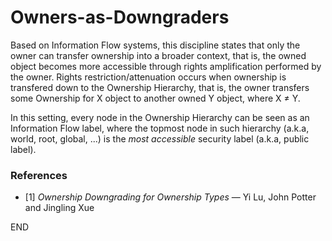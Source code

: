# Owners-as-Downgraders

Based on Information Flow systems, this discipline states that only the owner 
can transfer ownership into a broader context, that is, the owned object
becomes more accessible through rights amplification performed by the owner.
Rights restriction/attenuation occurs when ownership is transfered down to the
Ownership Hierarchy, that is, the owner transfers some Ownership for X object
to another owned Y object, where X ≠ Y.

In this setting, every node in the Ownership Hierarchy can be seen as an
Information Flow label, where the topmost node in such hierarchy (a.k.a, world,
root, global, ...) is the _most accessible_ security label (a.k.a, public 
label).

### References

* [1] _Ownership Downgrading for Ownership Types_ — Yi Lu, John Potter and Jingling Xue

END
